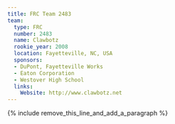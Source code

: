 ```yaml
---
title: FRC Team 2483
team:
  type: FRC
  number: 2483
  name: Clawbotz
  rookie_year: 2008
  location: Fayetteville, NC, USA
  sponsors:
  - DuPont, Fayetteville Works
  - Eaton Corporation
  - Westover High School
  links:
    Website: http://www.clawbotz.net
---
```


{% include remove_this_line_and_add_a_paragraph %}